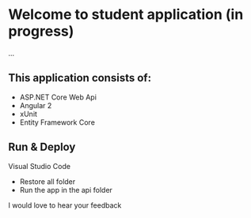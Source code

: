 # Welcome to student application (in progress)

...

## This application consists of:

*   ASP.NET Core Web Api
*   Angular 2
*   xUnit
*   Entity Framework Core


## Run & Deploy

Visual Studio Code

*   Restore all folder
*   Run the app in the api folder

I would love to hear your feedback
